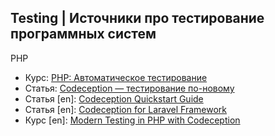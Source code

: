 Testing | Источники про тестирование программных систем
-------------------------------------------------------

PHP
* Курс: [PHP: Автоматическое тестирование](https://ru.hexlet.io/courses/php-testing)
* Статья: [Codeception — тестирование по-новому](https://habrahabr.ru/post/136477/)
* Статья [en]: [Codeception Quickstart Guide](http://codeception.com/quickstart)
* Статья [en]: [Codeception for Laravel Framework](http://codeception.com/for/laravel)
* Курс [en]: [Modern Testing in PHP with Codeception](https://code.tutsplus.com/courses/modern-testing-in-php-with-codeception)
